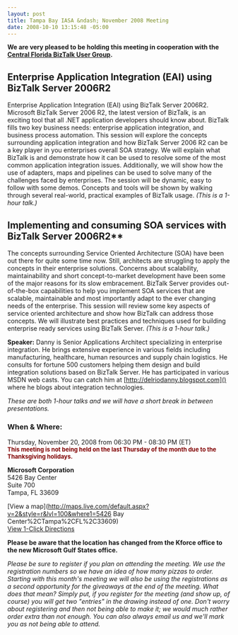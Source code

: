 ```yaml
---
layout: post
title: Tampa Bay IASA &ndash; November 2008 Meeting
date: 2008-10-10 13:15:48 -05:00
---
```


**We are very pleased to be holding this meeting in cooperation with the [Central Florida BizTalk User Group](http://www.btug.biz/Home/CentralFlorida/tabid/110/Default.aspx).**

## Enterprise Application Integration (EAI) using BizTalk Server 2006R2

Enterprise Application Integration (EAI) using BizTalk Server 2006R2. Microsoft BizTalk Server 2006 R2, the latest version of BizTalk, is an exciting tool that all .NET application developers should know about. BizTalk fills two key business needs: enterprise application integration, and business process automation. This session will explore the concepts surrounding application integration and how BizTalk Server 2006 R2 can be a key player in you enterprises overall SOA strategy. We will explain what BizTalk is and demonstrate how it can be used to resolve some of the most common application integration issues. Additionally, we will show how the use of adapters, maps and pipelines can be used to solve many of the challenges faced by enterprises. The session will be dynamic, easy to follow with some demos. Concepts and tools will be shown by walking through several real-world, practical examples of BizTalk usage. *(This is a 1-hour talk.)*

## Implementing and consuming SOA services with BizTalk Server 2006R2**

The concepts surrounding Service Oriented Architecture (SOA) have been out there for quite some time now. Still, architects are struggling to apply the concepts in their enterprise solutions. Concerns about scalability, maintainability and short concept-to-market development have been some of the major reasons for its slow embracement. BizTalk Server provides out-of-the-box capabilities to help you implement SOA services that are scalable, maintainable and most importantly adapt to the ever changing needs of the enterprise. This session will review some key aspects of service oriented architecture and show how BizTalk can address those concepts. We will illustrate best practices and techniques used for building enterprise ready services using BizTalk Server. *(This is a 1-hour talk.)*

**Speaker:** Danny is Senior Applications Architect specializing in enterprise integration. He brings extensive experience in various fields including manufacturing, healthcare, human resources and supply chain logistics. He consults for fortune 500 customers helping them design and build integration solutions based on BizTalk Server. He has participated in various MSDN web casts. You can catch him at [http://delriodanny.blogspot.com]() where he blogs about integration technologies.

*These are both 1-hour talks and we will have a short break in between presentations.*

### When & Where:       
Thursday, November 20, 2008 from 06:30 PM - 08:30 PM (ET)       
**<font color="#800000" size="2">This meeting is not being held on the last Thursday of the month due to the Thanksgiving holidays.</font>**

**Microsoft Corporation**      
5426 Bay Center      
Suite 700      
Tampa, FL 33609 

[View a map](http://maps.live.com/default.aspx?v=2&style=r&lvl=100&where1=5426 Bay Center%2CTampa%2CFL%2C33609)       
[View 1-Click Directions](http://maps.live.com/OneClickDirections.aspx?rtp=%7epos.nnqny183nq2s_5426+Bay+Center+Dr%2c+Tampa%2c+FL+33609-3444___a_&rsd=27.9743215441704_-82.5470289587975_AS0iCSAOAAAAErGYACUBAAA%3d_the+north+(via+Eisenhower+Blvd+%2f+Veterans+Expy+%2f+SR-589+Toll+S)%7e27.9197090864182_-82.6097685098648_AS0iCSAOAAAAGLGYAEMAAAA%3d_the+south+(via+Howard+Frankland+Bridge+N+%2f+I-275)%7e27.9653710126877_-82.4390405416489_AS0iCSAOAAAAFrGYALwAAAA%3d_the+east+(via+I-4)%7e27.9732406139374_-82.5905799865723_AS0iCSAOAAAAErGYAH8AAAA%3d_the+west+(via+W+Courtney+Campbell+Causeway+%2f+SR-60)&mkt=en-us&FORM=LLMP)

**Please be aware that the location has changed from the Kforce office to the new Microsoft Gulf States office.**

*Please be sure to register if you plan on attending the meeting. We use the registration numbers so we have an idea of how many pizzas to order. Starting with this month's meeting we will also be using the registrations as a second opportunity for the giveaways at the end of the meeting. What does that mean? Simply put, if you register for the meeting (and show up, of course) you will get two "entries" in the drawing instead of one. Don't worry about registering and then not being able to make it; we would much rather order extra than not enough. You can also always email us and we'll mark you as not being able to attend.*
 